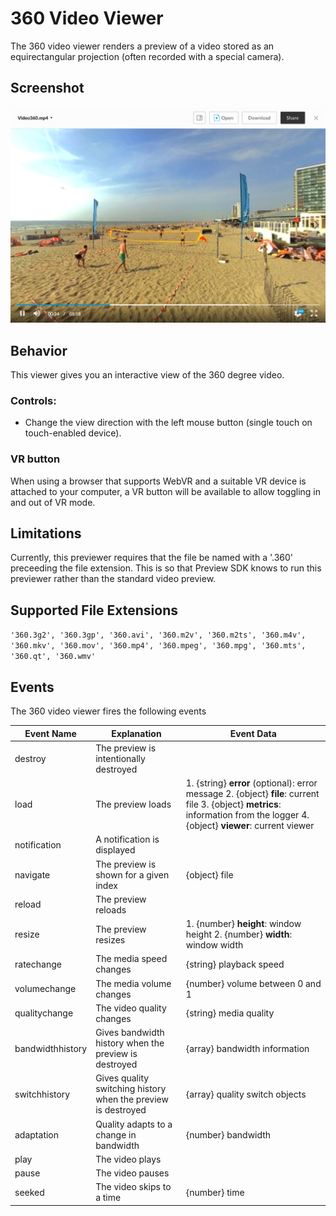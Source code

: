 # 360 Video Viewer

The 360 video viewer renders a preview of a video stored as an equirectangular projection (often recorded with a special camera).

## Screenshot

<img src=./images/video360.png />

## Behavior

This viewer gives you an interactive view of the 360 degree video.

### Controls:
* Change the view direction with the left mouse button (single touch on touch-enabled device).

### VR button
When using a browser that supports WebVR and a suitable VR device is attached to your computer, a VR button will be available to allow toggling in and out of VR mode.

## Limitations

Currently, this previewer requires that the file be named with a '.360' preceeding the file extension. This is so that Preview SDK knows to run this previewer rather than the standard video preview.

## Supported File Extensions

`'360.3g2', '360.3gp', '360.avi', '360.m2v', '360.m2ts', '360.m4v', '360.mkv', '360.mov', '360.mp4', '360.mpeg', '360.mpg', '360.mts', '360.qt', '360.wmv'`

## Events
The 360 video viewer fires the following events

| Event Name | Explanation | Event Data |
| --- | --- | --- |
| destroy | The preview is intentionally destroyed ||
| load |  The preview loads | 1. {string} **error** (optional): error message 2. {object} **file**: current file 3. {object} **metrics**: information from the logger 4. {object} **viewer**: current viewer |
| notification | A notification is displayed ||
| navigate | The preview is shown for a given index | {object} file |
| reload | The preview reloads ||
| resize | The preview resizes | 1. {number} **height**: window height 2. {number} **width**: window width |
| ratechange | The media speed changes | {string} playback speed |
| volumechange | The media volume changes | {number} volume between 0 and 1|
| qualitychange | The video quality changes | {string} media quality |
| bandwidthhistory | Gives bandwidth history when the preview is destroyed | {array} bandwidth information |
| switchhistory | Gives quality switching history when the preview is destroyed | {array} quality switch objects |
| adaptation | Quality adapts to a change in bandwidth | {number} bandwidth |
| play | The video plays ||
| pause | The video pauses ||
| seeked | The video skips to a time | {number} time |
